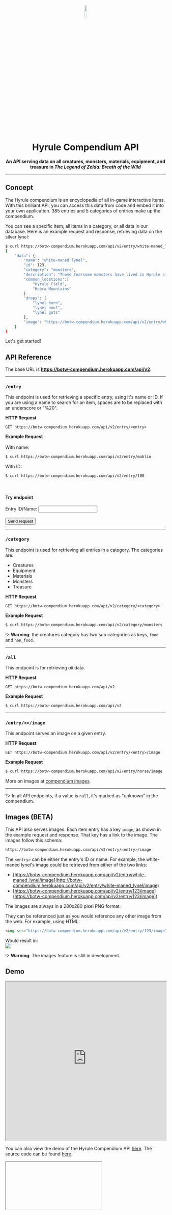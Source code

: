 <script src="index.js"></script>
<center>
    <img src="logo.png" length=10% width=10%>
    <h1>Hyrule Compendium API</h1>
    <strong>An API serving data on all creatures, monsters, materials, equipment, and treasure in <i>The Legend of Zelda: Breath of the Wild</i></strong><br>
</center>
<hr>

## Concept
The Hyrule compendium is an encyclopedia of all in-game interactive items. With this brilliant API, you can access this data from code and embed it into your own application. 385 entries and 5 categories of entries make up the compendium.

You can see a specific item, all items in a category, or all data in our database.
Here is an example request and response, retrieving data on the silver lynel:

```bash
$ curl https://botw-compendium.herokuapp.com/api/v2/entry/white-maned_lynel
{
    "data": {
        "name": "white-maned lynel",
        "id": 123,
        "category": "monsters",
        "description": "These fearsome monsters have lived in Hyrule since ancient times. Their ability to breathe fire makes White-Maned Lynels among the toughest of the species; each one of their attacks is an invitation to the grave. There are so few eyewitness accounts of this breed because a White-Maned Lynel is not one to let even simple passersby escape with their lives.",
        "common_locations":[
            "Hyrule Field",
            "Hebra Mountains"
        ]
        "drops": [
            "lynel horn",
            "lynel hoof",
            "lynel guts"
        ],
        "image": "https://botw-compendium.herokuapp.com/api/v2/entry/white-maned_lynel/image"
    }
}
```
Let's get started!

## API Reference

The base URL is **https://botw-compendium.herokuapp.com/api/v2**.

---------------

### `/entry`
This endpoint is used for retrieving a specific entry, using it's name or ID. 
If you are using a name to search for an item, spaces are to be replaced with an underscore or "%20".

**HTTP Request**

```http
GET https://botw-compendium.herokuapp.com/api/v2/entry/<entry>
```
    
**Example Request** \
<br>With name:
```bash
$ curl https://botw-compendium.herokuapp.com/api/v2/entry/moblin
```

With ID:
```bash
$ curl https://botw-compendium.herokuapp.com/api/v2/entry/108
```
<br>

#### Try endpoint

<form target="fooFrame">
    <label for="entry-IdOrName">Entry ID/Name:</label>
    <input type="text" id="entry-IdOrName" required>
    <br><br>
    <input type="submit" onclick="createButton('/entry/' + document.getElementById('entry-IdOrName').value, [], 'entryRes', 'entryLoader')" value="Send request"></input>
    <div id="entryLoader"></div>
    <div id="entryRes"></div>
</form>

---------------

### `/category`
This endpoint is used for retrieving all entries in a category. The categories are:

* Creatures
* Equipment
* Materials
* Monsters
* Treasure

**HTTP Request**
```http
GET https://botw-compendium.herokuapp.com/api/v2/category/<category>
```
**Example Request**
```bash
$ curl https://botw-compendium.herokuapp.com/api/v2/category/monsters
```
    
!> **Warning**: the creatures category has two sub categories as keys, `food` and `non_food`.

---------------

### `/all`
This endpoint is for retrieving *all* data.

**HTTP Request**
```http
GET https://botw-compendium.herokuapp.com/api/v2
```
**Example Request**
```bash
$ curl https://botw-compendium.herokuapp.com/api/v2
```

---------------

### `/entry/<>/image`
This endpoint serves an image on a given entry.

**HTTP Request**
```http
GET https://botw-compendium.herokuapp.com/api/v2/entry/<entry>/image    
```
**Example Request**
```bash
$ curl https://botw-compendium.herokuapp.com/api/v2/entry/horse/image   # returns a bunch of binary
```
More on images at [compendium images](?id=images).

---------------

?> In all API endpoints, if a value is `null`, it's marked as "unknown" in the compendium.

## Images (BETA)
This API also serves images. Each item entry has a key `image`, as shown in the example request and response. That key has a link to the image. The images follow this schema:
```bash
https://botw-compendium.herokuapp.com/api/v2/entry/<entry>/image
```
The `<entry>` can be either the entry's ID or name. For example, the white-maned lynel's image could be retrieved from either of the two links:
* [https://botw-compendium.herokuapp.com/api/v2/entry/white-maned_lynel/image](http://botw-compendium.herokuapp.com/api/v2/entry/white-maned_lynel/image)
* [https://botw-compendium.herokuapp.com/api/v2/entry/123/image](https://botw-compendium.herokuapp.com/api/v2/entry/123/image])

The images are always in a 280x280 pixel PNG format. 

They can be referenced just as you would reference any other image from the web. For example, using HTML:
```html
<img src="https://botw-compendium.herokuapp.com/api/v2/entry/123/image">
```
Would result in: \
![](https://botw-compendium.herokuapp.com/api/v2/entry/123/image)

!> **Warning**: The images feature is still in development.

## Demo

<iframe width="100%" height="500" src="https://botw-compendium-demo.herokuapp.com/"></iframe>

You can also view the demo of the Hyrule Compendium API [here](https://botw-compendium-demo.herokuapp.com). The source code can be found [here](https://github.com/gadhagod/Hyrule-Compendium-Demo).

<iframe name="fooFrame" class="hide"></iframe>